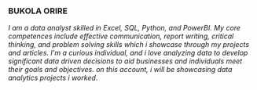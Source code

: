 ### BUKOLA ORIRE
 _I am a data analyst skilled in Excel, SQL, Python, and PowerBI. My core competences include effective communication, report writing, critical thinking, and problem solving skills which i showcase through my projects and articles. 
 I'm a curious individual, and i love analyzing data to develop significant data driven decisions to aid businesses and individuals meet their goals and objectives.
 on this account, i will be showcasing data analytics projects i worked_.

